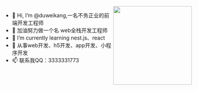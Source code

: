 <img align='right' src='https://cdn.jsdelivr.net/gh/RimoChan/rimochan-cookbook/外/00.webp' width='210px'>

- 👋 Hi, I’m @duweikang,一名不务正业的前端开发工程师
- 👀 加油努力做一个名 web全栈开发工程师
- 🌱 I’m currently learning nest.js、react
- 💞️ 从事web开发、h5开发、app开发、小程序开发
- 📫 联系我QQ：3333331773

<!---
duweikang/duweikang is a ✨ special ✨ repository because its `README.md` (this file) appears on your GitHub profile.
You can click the Preview link to take a look at your changes.
--->
